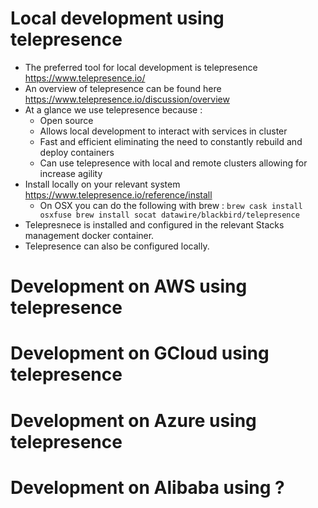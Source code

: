 # Local development using telepresence
- The preferred tool for local development is telepresence https://www.telepresence.io/
- An overview of telepresence can be found here https://www.telepresence.io/discussion/overview
- At a glance we use telepresence because :
  - Open source
  - Allows local development to interact with services in cluster
  - Fast and efficient eliminating the need to constantly rebuild and deploy containers
  - Can use telepresence with local and remote clusters allowing for increase agility
- Install locally on your relevant system https://www.telepresence.io/reference/install
  - On OSX you can do the following with brew :
    `brew cask install osxfuse
     brew install socat datawire/blackbird/telepresence`
- Telepresnece is installed and configured in the relevant Stacks management docker container.
- Telepresence can also be configured locally.


# Development on AWS using telepresence

# Development on GCloud using telepresence

# Development on Azure using telepresence

# Development on Alibaba using ?
